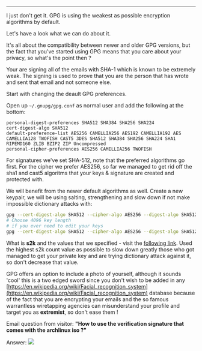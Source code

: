 
---

I just don't get it. GPG is using the weakest as possible encryption algorithms by default.

Let's have a look what we can do about it.

It's all about the compatibility between newer and older GPG versions, but the fact that you've started using GPG means that you care about your privacy, so what's the point then ?

Your are signing all of the emails with SHA-1 which is known to be extremely weak. The signing is used to prove that you are the person that has wrote and sent that email and not someone else.

Start with changing the deault GPG preferences.

Open up `~/.gnupg/gpg.conf` as normal user and add the following at the bottom:

```
personal-digest-preferences SHA512 SHA384 SHA256 SHA224
cert-digest-algo SHA512
default-preference-list AES256 CAMELLIA256 AES192 CAMELLIA192 AES CAMELLIA128 TWOFISH CAST5 3DES SHA512 SHA384 SHA256 SHA224 SHA1 RIPEMD160 ZLIB BZIP2 ZIP Uncompressed
personal-cipher-preferences AES256 CAMELLIA256 TWOFISH
```

For signatures we've set SHA-512, note that the preferred algorithms go first. For the cipher we prefer AES256, so far we managed to get rid off the sha1 and cast5 algoritms that your keys &amp; signature are created and protected with.

We will benefit from the newer default algorithms as well. Create a new keypair, we will be using salting, strengthening and slow down if not make impossible dictionary attacks with:

```bash
gpg --cert-digest-algo SHA512 --cipher-algo AES256 --digest-algo SHA512 --s2k-cipher-algo AES256 --s2k-digest-algo SHA512 --s2k-mode 3 --s2k-count 64981052 --gen-key
# Choose 4096 key length
# if you ever need to edit your keys
gpg --cert-digest-algo SHA512 --cipher-algo AES256 --digest-algo SHA512 --s2k-cipher-algo AES256 --s2k-digest-algo SHA512 --s2k-mode 3 --s2k-count 64981052 --edit-key your@email.com
```

What is **s2k** and the values that we specified - visit the [following link](https://www.gnupg.org/documentation/manuals/gnupg/OpenPGP-Options.html). Used the highest s2k count value as possible to slow down greatly those who got managed to get your private key and are trying dictionary attack against it, so don't decrease that value.

GPG offers an option to include a photo of yourself, although it sounds 'cool' this is a two edged sword since you don't wish to be added in any [https://en.wikipedia.org/wiki/Facial_recognition_system](https://en.wikipedia.org/wiki/Facial_recognition_system) database because of the fact that you are encrypting your emails and the so famous warrantless wiretapping agencies can misunderstand your profile and target you as **extremist**, so don't ease them !

Email question from visitor: **"How to use the verification signature that comes with the archlinux iso ?"**

Answer:
![]({|img|}/1misc/archlinux-pgp-sig-iso.png)
